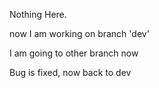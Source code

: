 Nothing Here.

now I am working on branch 'dev' 

I am going to other branch now

Bug is fixed, now back to dev
